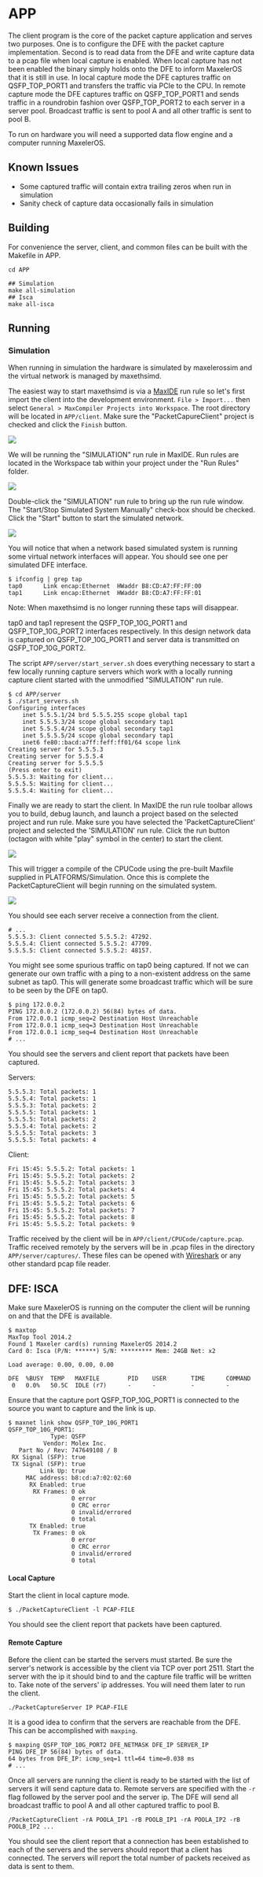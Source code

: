 # APP
The client program is the core of the packet capture application and serves two purposes. One is to configure the DFE with the packet capture implementation. Second is to read data from the DFE and write capture data to a pcap file when local capture is enabled. When local capture has not been enabled the binary simply holds onto the DFE to inform MaxelerOS that it is still in use.
In local capture mode the DFE captures traffic on QSFP_TOP_PORT1 and transfers the traffic via PCIe to the CPU.
In remote capture mode the DFE captures traffic on QSFP_TOP_PORT1 and sends traffic in a roundrobin fashion over QSFP_TOP_PORT2 to each server in a server pool. Broadcast traffic is sent to pool A and all other traffic is sent to pool B.

To run on hardware you will need a supported data flow engine and a computer running MaxelerOS.

## Known Issues
* Some captured traffic will contain extra trailing zeros when run in simulation
* Sanity check of capture data occasionally fails in simulation

## Building
For convenience the server, client, and common files can be built with the Makefile in APP.

```shell
cd APP

## Simulation
make all-simulation
## Isca
make all-isca
```

## Running
### Simulation
When running in simulation the hardware is simulated by maxelerossim and the virtual network is managed by maxethsimd.

The easiest way to start maxethsimd is via a [MaxIDE](https://www.maxeler.com/products/software/maxcompiler/) run rule so let's first import the client into the development environment. `File > Import...` then select `General > MaxCompiler Projects into Workspace`. The root directory will be located in `APP/client`. Make sure the "PacketCapureClient" project is checked and click the `Finish` button.

<img src="../../github/screenshots/dialog_import_maxcompiler.png"/>

We will be running the "SIMULATION" run rule in MaxIDE. Run rules are located in the Workspace tab within your project under the "Run Rules" folder.

<img src="../../github/screenshots/workspace_runrules.png"/>

Double-click the "SIMULATION" run rule to bring up the run rule window. The "Start/Stop Simulated System Manually" check-box should be checked. Click the "Start" button to start the simulated network.

<img src="../../github/screenshots/runrule_simulator_tab.png"/>

You will notice that when a network based simulated system is running some virtual network interfaces will appear. You should see one per simulated DFE interface.

```console
$ ifconfig | grep tap
tap0      Link encap:Ethernet  HWaddr B8:CD:A7:FF:FF:00
tap1      Link encap:Ethernet  HWaddr B8:CD:A7:FF:FF:01
```
Note: When maxethsimd is no longer running these taps will disappear.

tap0 and tap1 represent the QSFP_TOP_10G_PORT1 and QSFP_TOP_10G_PORT2 interfaces respectively.
In this design network data is captured on QSFP_TOP_10G_PORT1 and server data is transmitted on QSFP_TOP_10G_PORT2.

The script `APP/server/start_server.sh` does everything necessary to start a few locally running capture servers which work with a locally running capture client started with the unmodified "SIMULATION" run rule.

```console
$ cd APP/server
$ ./start_servers.sh
Configuring interfaces
    inet 5.5.5.1/24 brd 5.5.5.255 scope global tap1
    inet 5.5.5.3/24 scope global secondary tap1
    inet 5.5.5.4/24 scope global secondary tap1
    inet 5.5.5.5/24 scope global secondary tap1
    inet6 fe80::bacd:a7ff:feff:ff01/64 scope link
Creating server for 5.5.5.3
Creating server for 5.5.5.4
Creating server for 5.5.5.5
(Press enter to exit)
5.5.5.3: Waiting for client...
5.5.5.5: Waiting for client...
5.5.5.4: Waiting for client...
```

Finally we are ready to start the client. In MaxIDE the run rule toolbar allows you to build, debug launch, and launch a project based on the selected project and run rule. Make sure you have selected the 'PacketCaptureClient' project and selected the 'SIMULATION' run rule. Click the run button (octagon with white "play" symbol in the center) to start the client.

<img src="../../github/screenshots/toolbar_runrule.png"/>

This will trigger a compile of the CPUCode using the pre-built Maxfile supplied in PLATFORMS/Simulation. Once this is complete the PacketCaptureClient will begin running on the simulated system.

<img src="../../github/screenshots/console_simulation_run.png">

You should see each server receive a connection from the client.
```console
# ...
5.5.5.3: Client connected 5.5.5.2: 47292.
5.5.5.4: Client connected 5.5.5.2: 47709.
5.5.5.5: Client connected 5.5.5.2: 48157.
```

You might see some spurious traffic on tap0 being captured. If not we can generate our own traffic with a ping to a non-existent address on the same subnet as tap0. This will generate some broadcast traffic which will be sure to be seen by the DFE on tap0.

```shell
$ ping 172.0.0.2
PING 172.0.0.2 (172.0.0.2) 56(84) bytes of data.
From 172.0.0.1 icmp_seq=2 Destination Host Unreachable
From 172.0.0.1 icmp_seq=3 Destination Host Unreachable
From 172.0.0.1 icmp_seq=4 Destination Host Unreachable
# ...
```

You should see the servers and client report that packets have been captured.

Servers:
```
5.5.5.3: Total packets: 1
5.5.5.4: Total packets: 1
5.5.5.3: Total packets: 2
5.5.5.5: Total packets: 1
5.5.5.5: Total packets: 2
5.5.5.4: Total packets: 2
5.5.5.5: Total packets: 3
5.5.5.5: Total packets: 4
```

Client:
```
Fri 15:45: 5.5.5.2: Total packets: 1
Fri 15:45: 5.5.5.2: Total packets: 2
Fri 15:45: 5.5.5.2: Total packets: 3
Fri 15:45: 5.5.5.2: Total packets: 4
Fri 15:45: 5.5.5.2: Total packets: 5
Fri 15:45: 5.5.5.2: Total packets: 6
Fri 15:45: 5.5.5.2: Total packets: 7
Fri 15:45: 5.5.5.2: Total packets: 8
Fri 15:45: 5.5.5.2: Total packets: 9
```

Traffic received by the client will be in `APP/client/CPUCode/capture.pcap`. Traffic received remotely by the servers will be in .pcap files in the directory `APP/server/captures/`. These files can be opened with [Wireshark](https://www.wireshark.org/) or any other standard pcap file reader.

## DFE: ISCA
Make sure MaxelerOS is running on the computer the client will be running on and that the DFE is available.

```shell
$ maxtop
MaxTop Tool 2014.2
Found 1 Maxeler card(s) running MaxelerOS 2014.2
Card 0: Isca (P/N: ******) S/N: ********* Mem: 24GB Net: x2

Load average: 0.00, 0.00, 0.00

DFE  %BUSY  TEMP   MAXFILE        PID    USER       TIME      COMMAND         
 0   0.0%   50.5C  IDLE (r7)      -      -          -         -       
```

Ensure that the capture port QSFP_TOP_10G_PORT1 is connected to the source you want to capture and the link is up.

```shell
$ maxnet link show QSFP_TOP_10G_PORT1
QSFP_TOP_10G_PORT1:
            Type: QSFP                  
          Vendor: Molex Inc.            
   Part No / Rev: 747649108 / B         
 RX Signal (SFP): true                  
 TX Signal (SFP): true                  
         Link Up: true                  
     MAC address: b8:cd:a7:02:02:60     
      RX Enabled: true                  
       RX Frames: 0 ok                  
                  0 error               
                  0 CRC error           
                  0 invalid/errored     
                  0 total               
      TX Enabled: true                  
       TX Frames: 0 ok                  
                  0 error               
                  0 CRC error           
                  0 invalid/errored     
                  0 total               
```

#### Local Capture
Start the client in local capture mode.
```console
$ ./PacketCaptureClient -l PCAP-FILE
```

You should see the client report that packets have been captured.

#### Remote Capture
Before the client can be started the servers must started. Be sure the server's network is accessible by the client via TCP over port 2511. Start the server with the ip it should bind to and the capture file traffic will be written to. Take note of the servers' ip addresses. You will need them later to run the client.
```console
./PacketCaptureServer IP PCAP-FILE

```

It is a good idea to confirm that the servers are reachable from the DFE. This can be accomplished with `maxping`.

```console
$ maxping QSFP_TOP_10G_PORT2 DFE_NETMASK DFE_IP SERVER_IP
PING DFE_IP 56(84) bytes of data.
64 bytes from DFE_IP: icmp_seq=1 ttl=64 time=0.038 ms
# ...
```

Once all servers are running the client is ready to be started with the list of servers it will send capture data to. Remote servers are specified with the `-r` flag followed by the server pool and the server ip. The DFE will send all broadcast traffic to pool A and all other captured traffic to pool B.

```console
/PacketCaptureClient -rA POOLA_IP1 -rB POOLB_IP1 -rA POOLA_IP2 -rB POOLB_IP2 ...
```

You should see the client report that a connection has been established to each of the servers and the servers should report that a client has connected. The servers will report the total number of packets received as data is sent to them.
